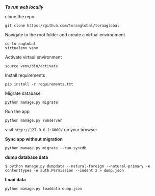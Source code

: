 ***To run web locally***

clone the repo
```
git clone https://github.com/toraaglobal/toraaglobal
```

Navigate to the root folder and create a virtual environment

```
cd toraaglobal
virtualenv venv
```

Activate virtaul environment
```
source venv/bin/activate
```

Install requirements

```
pip install -r requirements.txt
```

Migrate database
```
python manage.py migrate
```

Run the app
```
python manage.py runserver
```
visit `http://127.0.0.1:8000/` on your browser




**Sync app without migration**
```
python manage.py migrate --run-syncdb 
```


**dump database data**
```
$ python manage.py dumpdata --natural-foreign --natural-primary -e contenttypes -e auth.Permission --indent 2 > dump.json

```


**Load data**
```
python manage.py loaddata dump.json

```